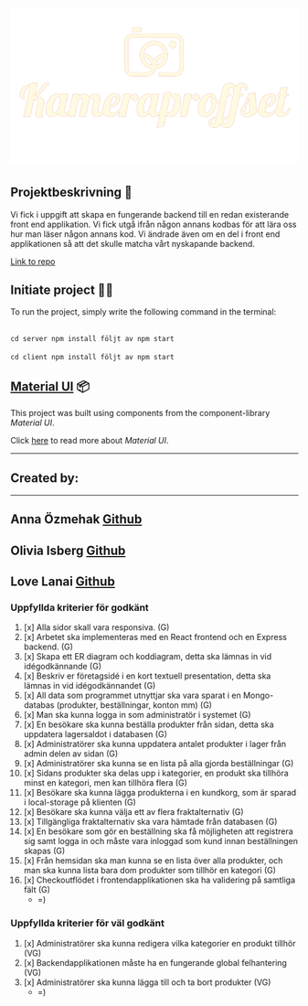 # ![KAMERPROFFSET](src/assets/img/smallogo.png)

## Projektbeskrivning 📃

Vi fick i uppgift att skapa en fungerande backend till en redan existerande front end applikation. Vi fick utgå ifrån någon annans kodbas för att
lära oss hur man läser någon annans kod. Vi ändrade även om en del i front end applikationen så att det skulle matcha vårt nyskapande backend.

[Link to repo](https://github.com/lovelanai/Slutprojekt-Kameraproffset)

## Initiate project 👨‍💻

To run the project, simply write the following command in the terminal:

```

cd server npm install följt av npm start

cd client npm install följt av npm start

```

## [Material UI](https://mui.com/getting-started/installation/) 📦

This project was built using components from the component-library _Material UI_.

Click [here](https://mui.com/getting-started/installation/) to read more about _Material UI_.

---

## Created by:

---

## Anna Özmehak [**Github**](https://github.com/A-Ozmehak)

## Olivia Isberg [**Github**](https://github.com/OliviaIsberg)

## Love Lanai [**Github**](https://github.com/lovelanai)

### Uppfyllda kriterier för godkänt

1. [x] Alla sidor skall vara responsiva. (G)
2. [x] Arbetet ska implementeras med en React frontend och en Express backend. (G)
3. [x] Skapa ett ER diagram och koddiagram, detta ska lämnas in vid idégodkännande (G)
4. [x] Beskriv er företagsidé i en kort textuell presentation, detta ska lämnas in vid idégodkännandet (G)
5. [x] All data som programmet utnyttjar ska vara sparat i en Mongo-databas (produkter, beställningar, konton mm) (G)
6. [x] Man ska kunna logga in som administratör i systemet (G)
7. [x] En besökare ska kunna beställa produkter från sidan, detta ska uppdatera lagersaldot i databasen (G)
8. [x] Administratörer ska kunna uppdatera antalet produkter i lager från admin delen av sidan (G)
9. [x] Administratörer ska kunna se en lista på alla gjorda beställningar (G)
10. [x] Sidans produkter ska delas upp i kategorier, en produkt ska tillhöra minst en kategori, men kan tillhöra flera (G)
11. [x] Besökare ska kunna lägga produkterna i en kundkorg, som är sparad i local-storage på klienten (G)
12. [x] Besökare ska kunna välja ett av flera fraktalternativ (G)
13. [x] Tillgängliga fraktalternativ ska vara hämtade från databasen (G)
14. [x] En besökare som gör en beställning ska få möjligheten att registrera sig samt logga in och måste vara inloggad som kund innan beställningen skapas (G)
15. [x] Från hemsidan ska man kunna se en lista över alla produkter, och man ska kunna lista bara dom produkter som tillhör en kategori (G)
16. [x] Checkoutflödet i frontendapplikationen ska ha validering på samtliga fält (G)
    - =)

### Uppfyllda kriterier för väl godkänt

1. [x] Administratörer ska kunna redigera vilka kategorier en produkt tillhör (VG)
2. [x] Backendapplikationen måste ha en fungerande global felhantering (VG)
3. [x] Administratörer ska kunna lägga till och ta bort produkter (VG)
   - =)
